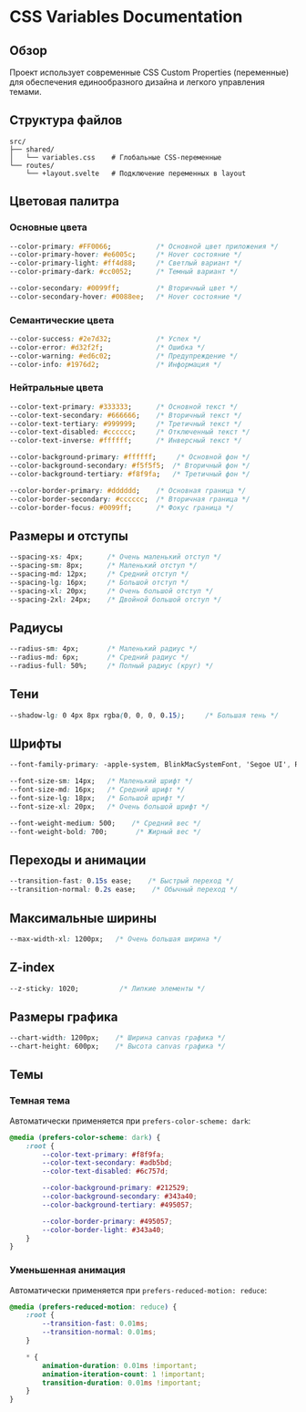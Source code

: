 # CSS Variables Documentation

## Обзор

Проект использует современные CSS Custom Properties (переменные) для обеспечения единообразного дизайна и легкого управления темами.

## Структура файлов

```
src/
├── shared/
│   └── variables.css    # Глобальные CSS-переменные
└── routes/
    └── +layout.svelte   # Подключение переменных в layout
```

## Цветовая палитра

### Основные цвета
```css
--color-primary: #FF0066;           /* Основной цвет приложения */
--color-primary-hover: #e6005c;     /* Hover состояние */
--color-primary-light: #ff4d88;     /* Светлый вариант */
--color-primary-dark: #cc0052;      /* Темный вариант */

--color-secondary: #0099ff;         /* Вторичный цвет */
--color-secondary-hover: #0088ee;   /* Hover состояние */
```

### Семантические цвета
```css
--color-success: #2e7d32;           /* Успех */
--color-error: #d32f2f;             /* Ошибка */
--color-warning: #ed6c02;           /* Предупреждение */
--color-info: #1976d2;              /* Информация */
```

### Нейтральные цвета
```css
--color-text-primary: #333333;      /* Основной текст */
--color-text-secondary: #666666;    /* Вторичный текст */
--color-text-tertiary: #999999;     /* Третичный текст */
--color-text-disabled: #cccccc;     /* Отключенный текст */
--color-text-inverse: #ffffff;      /* Инверсный текст */

--color-background-primary: #ffffff;     /* Основной фон */
--color-background-secondary: #f5f5f5;  /* Вторичный фон */
--color-background-tertiary: #f8f9fa;   /* Третичный фон */

--color-border-primary: #dddddd;    /* Основная граница */
--color-border-secondary: #cccccc;  /* Вторичная граница */
--color-border-focus: #0099ff;      /* Фокус граница */
```

## Размеры и отступы

```css
--spacing-xs: 4px;      /* Очень маленький отступ */
--spacing-sm: 8px;      /* Маленький отступ */
--spacing-md: 12px;     /* Средний отступ */
--spacing-lg: 16px;     /* Большой отступ */
--spacing-xl: 20px;     /* Очень большой отступ */
--spacing-2xl: 24px;    /* Двойной большой отступ */
```

## Радиусы

```css
--radius-sm: 4px;       /* Маленький радиус */
--radius-md: 6px;       /* Средний радиус */
--radius-full: 50%;     /* Полный радиус (круг) */
```

## Тени

```css
--shadow-lg: 0 4px 8px rgba(0, 0, 0, 0.15);     /* Большая тень */
```

## Шрифты

```css
--font-family-primary: -apple-system, BlinkMacSystemFont, 'Segoe UI', Roboto, 'Helvetica Neue', Arial, sans-serif;

--font-size-sm: 14px;   /* Маленький шрифт */
--font-size-md: 16px;   /* Средний шрифт */
--font-size-lg: 18px;   /* Большой шрифт */
--font-size-xl: 20px;   /* Очень большой шрифт */

--font-weight-medium: 500;    /* Средний вес */
--font-weight-bold: 700;       /* Жирный вес */
```

## Переходы и анимации

```css
--transition-fast: 0.15s ease;    /* Быстрый переход */
--transition-normal: 0.2s ease;    /* Обычный переход */
```

## Максимальные ширины

```css
--max-width-xl: 1200px;   /* Очень большая ширина */
```

## Z-index

```css
--z-sticky: 1020;          /* Липкие элементы */
```

## Размеры графика

```css
--chart-width: 1200px;    /* Ширина canvas графика */
--chart-height: 600px;    /* Высота canvas графика */
```

## Темы

### Темная тема
Автоматически применяется при `prefers-color-scheme: dark`:

```css
@media (prefers-color-scheme: dark) {
    :root {
        --color-text-primary: #f8f9fa;
        --color-text-secondary: #adb5bd;
        --color-text-disabled: #6c757d;

        --color-background-primary: #212529;
        --color-background-secondary: #343a40;
        --color-background-tertiary: #495057;

        --color-border-primary: #495057;
        --color-border-light: #343a40;
    }
}
```

### Уменьшенная анимация
Автоматически применяется при `prefers-reduced-motion: reduce`:

```css
@media (prefers-reduced-motion: reduce) {
    :root {
        --transition-fast: 0.01ms;
        --transition-normal: 0.01ms;
    }

    * {
        animation-duration: 0.01ms !important;
        animation-iteration-count: 1 !important;
        transition-duration: 0.01ms !important;
    }
}
```
